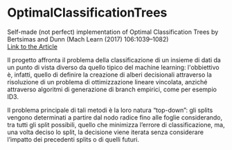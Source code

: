 # OptimalClassificationTrees
Self-made (not perfect) implementation of Optimal Classification Trees by Bertsimas and Dunn (Mach Learn (2017) 106:1039–1082)<br>
<a href="https://www.mit.edu/~dbertsim/papers/Machine%20Learning%20under%20a%20Modern%20Optimization%20Lens/Optimal_classification_trees_MachineLearning.pdf">Link to the Article</a>

Il progetto affronta il problema della classificazione di un insieme di dati da un punto di vista diverso da quello tipico del machine learning: l'obbiettivo è, infatti, quello di definire la creazione di alberi decisionali attraverso la risoluzione di un problema di ottimizzazione lineare vincolata, anziché attraverso algoritmi di generazione di branch empirici, come per esempio ID3. 

Il problema principale di tali metodi è la loro natura “top-down”: gli splits vengono determinati a partire dal nodo radice fino alle foglie considerando, tra tutti gli split possibili, quello che minimizza l’errore di classificazione, ma, una volta deciso lo split, la decisione viene iterata senza considerare l’impatto dei precedenti splits o di quelli futuri. 
